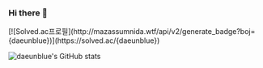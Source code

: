 ### Hi there 👋

<!--
**daeunblue/daeunblue** is a ✨ _special_ ✨ repository because its `README.md` (this file) appears on your GitHub profile.

Here are some ideas to get you started:

- 🔭 I’m currently working on ...
- 🌱 I’m currently learning ...
- 👯 I’m looking to collaborate on ...
- 🤔 I’m looking for help with ...
- 💬 Ask me about ...
- 📫 How to reach me: ...
- 😄 Pronouns: ...
- ⚡ Fun fact: ...
-->[![Solved.ac프로필](http://mazassumnida.wtf/api/v2/generate_badge?boj={daeunblue})](https://solved.ac/{daeunblue})
![daeunblue's GitHub stats](https://github-readme-stats.vercel.app/api?username=daeunblue&show_icons=true&theme=tokyonight) 

